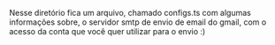 Nesse diretório fica um arquivo, chamado configs.ts com algumas informações sobre, o servidor smtp de envio de email do gmail, com o acesso da conta que você quer utilizar para o envio :)